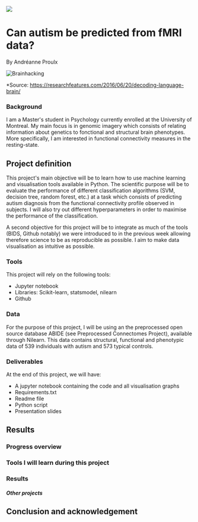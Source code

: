 [![](https://img.shields.io/badge/Visit-our%20project%20page-ff69b4)](https://school.brainhackmtl.org/project/template)

# Can autism be predicted from fMRI data?

By Andréanne Proulx

![Brainhacking](https://cdn2.researchfeatures.com/wp-content/uploads/2016/06/Decoding_language_brain.jpg)

*Source: https://researchfeatures.com/2016/06/20/decoding-language-brain/

### Background

I am a Master's student in Psychology currently enrolled at the University of Montreal. My main focus is in genomic imagery which consists of relating information about genetics to fonctional and structural brain phenotypes. More specifically, I am interested in functional connectivity measures in the resting-state.

## Project definition 

This project's main objective will be to learn how to use machine learning and visualisation tools available in Python. The scientific purpose will be to evaluate the performance of different classification algorithms (SVM, decision tree, random forest, etc.) at a task which consists of predicting autism diagnosis from the functional connectivity profile observed in subjects. I will also try out different hyperparameters in order to maximise the performance of the classification.   

A second objective for this project will be to integrate as much of the tools (BIDS, Github notably) we were introduced to in the previous week allowing therefore science to be as reproducible as possible. I aim to make data visualisation as intuitive as possible. 

### Tools 

This project will rely on the following tools: 
 * Jupyter notebook 
 * Libraries: Scikit-learn, statsmodel, nilearn
 * Github

### Data 
For the purpose of this project, I will be using an the preprocessed open source database ABIDE (see Preprocessed Connectomes Project), available through Nilearn. This data contains structural, functional and phenotypic data of 539 individuals with autism and 573 typical controls.  

### Deliverables

At the end of this project, we will have:
 
 - A jupyter notebook containing the code and all visualisation graphs
 - Requirements.txt
 - Readme file 
 - Python script
 - Presentation slides
 

## Results 

### Progress overview

### Tools I will learn during this project

### Results 

##### Other projects

## Conclusion and acknowledgement
